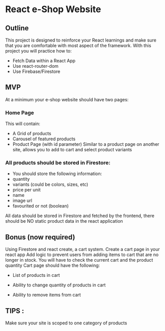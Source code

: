 # React e-Shop Website

## Outline

This project is designed to reinforce your React learnings and make sure that you are comfortable with most aspect of the framework. With this project you will practice how to:

-   Fetch Data within a React App
-   Use react-router-dom
-   Use Firebase/Firestore

## MVP

At a minimum your e-shop website should have two pages:

### Home Page

This will contain:

-   A Grid of products
-   Carousel of featured products
-   Product Page (with id parameter) Similar to a product page on another site, allows you to add to cart and select product variants

### All products should be stored in Firestore:

-   You should store the following information:
-   quantity
-   variants (could be colors, sizes, etc)
-   price per unit
-   name
-   image url
-   favourited or not (boolean)

All data should be stored in Firestore and fetched by the frontend, there should be NO static product data in the react application

## Bonus (now required)

Using Firestore and react create, a cart system. Create a cart page in your react app Add logic to prevent users from adding items to cart that are no longer in stock. You will have to check the current cart and the product quantity Cart page should have the following:

-   List of products in cart

-   Ability to change quantity of products in cart
-   Ability to remove items from cart

## TIPS :

Make sure your site is scoped to one category of products
